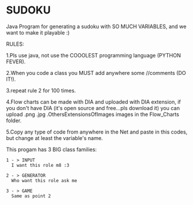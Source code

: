 # SUDOKU
Java Program for generating a sudoku with SO MUCH VARIABLES, and we want to make it playable :)

RULES:

1.Pls use java, not use the COOOLEST programming language (PYTHON FEVER).

2.When you code a class you MUST add anywhere some //comments (DO IT!).

3.repeat rule 2 for 100 times.

4.Flow charts can be made with DIA and uploaded with DIA extension, if you don't have DIA (it's open source and free...pls download it) you can upload .png .jpg .OthersExtensionsOfImages images in the Flow_Charts folder.

5.Copy any type of code from anywhere in the Net and paste in this codes, but change at least the variable's name.



This progam has 3 BIG class families:

    1 - > INPUT
      I want this role m8 :3

    2 - > GENERATOR
      Who want this role ask me 

    3 - > GAME
      Same as point 2
